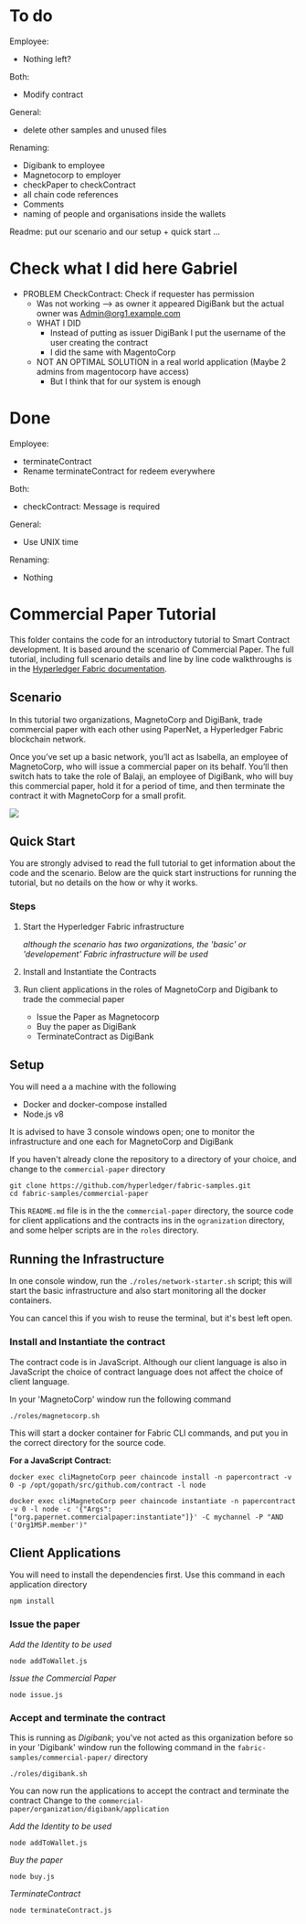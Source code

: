 # To do
Employee:
* Nothing left?

Both:
* Modify contract

General:
* delete other samples and unused files

Renaming:
* Digibank to employee
* Magnetocorp to employer
* checkPaper to checkContract
* all chain code references
* Comments
* naming of people and organisations inside the wallets

Readme: put our scenario and our setup + quick start ...
  
# Check what I did here Gabriel
* PROBLEM CheckContract: Check if requester has permission
  * Was not working -->  as owner it appeared DigiBank but the actual owner was Admin@org1.example.com
  * WHAT I DID
    * Instead of putting as issuer DigiBank I put the username of the user creating the contract
    * I did the same with MagentoCorp
  * NOT AN OPTIMAL SOLUTION in a real world application (Maybe 2 admins from magentocorp have access)
    * But I think that for our system is enough


# Done
Employee:
* terminateContract
* Rename terminateContract for redeem everywhere


Both:
* checkContract: Message is required


General:
* Use UNIX time

Renaming:
* Nothing

# Commercial Paper Tutorial

This folder contains the code for an introductory tutorial to Smart Contract development. It is based around the scenario of Commercial Paper.
The full tutorial, including full scenario details and line by line code walkthroughs is in the [Hyperledger Fabric documentation](https://hyperledger-fabric.readthedocs.io/en/release-1.4/tutorial/commercial_paper.html).

## Scenario

In this tutorial two organizations, MagnetoCorp and DigiBank, trade commercial paper with each other using PaperNet, a Hyperledger Fabric blockchain network.

Once you’ve set up a basic network, you’ll act as Isabella, an employee of MagnetoCorp, who will issue a commercial paper on its behalf. You’ll then switch hats to take the role of Balaji, an employee of DigiBank, who will buy this commercial paper, hold it for a period of time, and then terminate the contract it with MagnetoCorp for a small profit.

![](https://hyperledger-fabric.readthedocs.io/en/release-1.4/_images/commercial_paper.diagram.1.png)

## Quick Start

You are strongly advised to read the full tutorial to get information about the code and the scenario. Below are the quick start instructions for running the tutorial, but no details on the how or why it works.

### Steps

1) Start the Hyperledger Fabric infrastructure

   _although the scenario has two organizations, the 'basic' or 'developement' Fabric infrastructure will be used_

2) Install and Instantiate the Contracts

3) Run client applications in the roles of MagnetoCorp and Digibank to trade the commecial paper

   - Issue the Paper as Magnetocorp
   - Buy the paper as DigiBank
   - TerminateContract as DigiBank

## Setup

You will need a a machine with the following

- Docker and docker-compose installed
- Node.js v8

It is advised to have 3 console windows open; one to monitor the infrastructure and one each for MagnetoCorp and DigiBank

If you haven't already clone the repository to a directory of your choice, and change to the `commercial-paper` directory

```
git clone https://github.com/hyperledger/fabric-samples.git
cd fabric-samples/commercial-paper
```

This `README.md` file is in the the `commercial-paper` directory, the source code for client applications and the contracts ins in the `ogranization` directory, and some helper scripts are in the `roles` directory.

## Running the Infrastructure

In one console window, run the `./roles/network-starter.sh` script; this will start the basic infrastructure and also start monitoring all the docker containers. 

You can cancel this if you wish to reuse the terminal, but it's best left open. 

### Install and Instantiate the contract

The contract code is in JavaScript. Although our client language is also in JavaScript the choice of contract language does not affect the choice of client language.

In your 'MagnetoCorp' window run the following command

`./roles/magnetocorp.sh`

This will start a docker container for Fabric CLI commands, and put you in the correct directory for the source code. 

**For a JavaScript Contract:**

```
docker exec cliMagnetoCorp peer chaincode install -n papercontract -v 0 -p /opt/gopath/src/github.com/contract -l node

docker exec cliMagnetoCorp peer chaincode instantiate -n papercontract -v 0 -l node -c '{"Args":["org.papernet.commercialpaper:instantiate"]}' -C mychannel -P "AND ('Org1MSP.member')"
```

## Client Applications

You will need to install the dependencies first. Use this command in each application directory

```
npm install
```

### Issue the paper 


*Add the Identity to be used*

```
node addToWallet.js
```

*Issue the Commercial Paper*

```
node issue.js
```

### Accept and terminate the contract

This is running as *Digibank*; you've not acted as this organization before so in your 'Digibank' window run the following command in the 
`fabric-samples/commercial-paper/` directory

`./roles/digibank.sh` 

You can now run the applications to accept the contract and terminate the contract Change to the 
`commercial-paper/organization/digibank/application`

*Add the Identity to be used*

```
node addToWallet.js
```

*Buy the paper*

```
node buy.js
```

*TerminateContract*

```
node terminateContract.js
```
